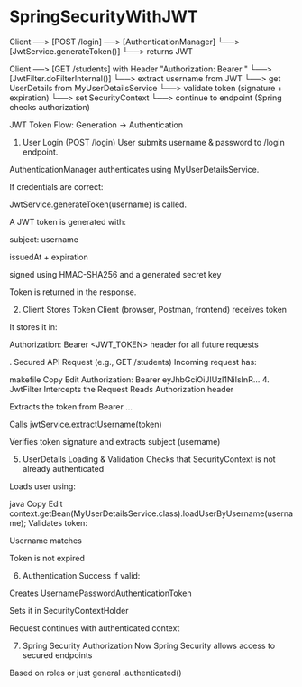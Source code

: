 # SpringSecurityWithJWT
Client ──> [POST /login] ──> [AuthenticationManager]
                           └──> [JwtService.generateToken()]
                                 └──> returns JWT

Client ──> [GET /students] with Header "Authorization: Bearer <JWT>"
         └──> [JwtFilter.doFilterInternal()]
               └──> extract username from JWT
               └──> get UserDetails from MyUserDetailsService
               └──> validate token (signature + expiration)
               └──> set SecurityContext
               └──> continue to endpoint (Spring checks authorization)

JWT Token Flow: Generation → Authentication
1. User Login (POST /login)
User submits username & password to /login endpoint.

AuthenticationManager authenticates using MyUserDetailsService.

If credentials are correct:

JwtService.generateToken(username) is called.

A JWT token is generated with:

subject: username

issuedAt + expiration

signed using HMAC-SHA256 and a generated secret key

Token is returned in the response.

2. Client Stores Token
Client (browser, Postman, frontend) receives token

It stores it in:

Authorization: Bearer <JWT_TOKEN> header for all future requests

. Secured API Request (e.g., GET /students)
Incoming request has:

makefile
Copy
Edit
Authorization: Bearer eyJhbGciOiJIUzI1NiIsInR...
4. JwtFilter Intercepts the Request
Reads Authorization header

Extracts the token from Bearer ...

Calls jwtService.extractUsername(token)

Verifies token signature and extracts subject (username)

5. UserDetails Loading & Validation
Checks that SecurityContext is not already authenticated

Loads user using:

java
Copy
Edit
context.getBean(MyUserDetailsService.class).loadUserByUsername(username);
Validates token:

Username matches

Token is not expired

6. Authentication Success
If valid:

Creates UsernamePasswordAuthenticationToken

Sets it in SecurityContextHolder

Request continues with authenticated context

7. Spring Security Authorization
Now Spring Security allows access to secured endpoints

Based on roles or just general .authenticated()
